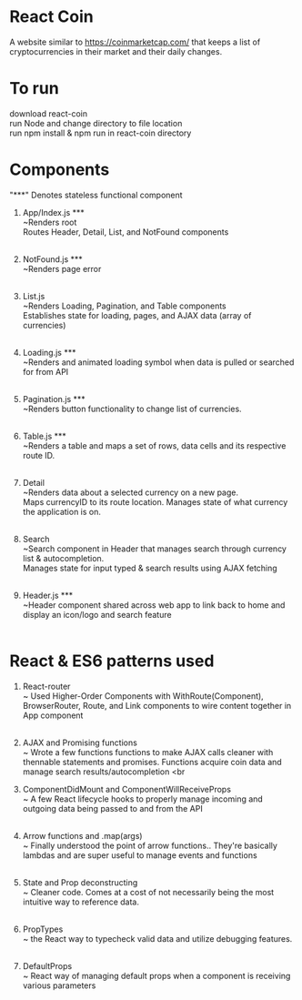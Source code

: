 
# React Coin
A website similar to https://coinmarketcap.com/ that keeps a list of cryptocurrencies in their market and their daily changes.
<br />
# To run
download react-coin
<br />
run Node and change directory to file location
<br />
run npm install & npm run in react-coin directory
<br />

# Components
"***" Denotes stateless functional component

1. App/Index.js *** <br />
~Renders root <br />
  Routes Header, Detail, List, and NotFound components
<br /><br />
2. NotFound.js *** <br />
~Renders page error <br /><br />

3. List.js <br />
~Renders Loading, Pagination, and Table components <br />
  Establishes state for loading, pages, and AJAX data (array of currencies) <br /><br />

4. Loading.js *** <br />
~Renders and animated loading symbol when data is pulled or searched for from API <br /><br />

5. Pagination.js *** <br />
~Renders button functionality to change list of currencies. <br /><br />

6. Table.js *** <br />
~Renders a table and maps a set of rows, data cells and its respective route ID. <br /><br />
 
7. Detail <br />
~Renders data about a selected currency on a new page. <br />
  Maps currencyID to its route location. Manages state of what currency the application is on. <br /><br />
 
8. Search <br />
~Search component in Header that manages search through currency list & autocompletion. <br />
  Manages state for input typed & search results using AJAX fetching <br /><br />
  
9. Header.js *** <br /> 
~Header component shared across web app to link back to home and display an icon/logo and search feature <br /><br />

# React & ES6 patterns used

1. React-router <br />
~ Used Higher-Order Components with WithRoute(Component), BrowserRouter, Route, and Link components to wire content together in App component <br /> <br />

2. AJAX and Promising functions <br />
~ Wrote a few functions functions to make AJAX calls cleaner with thennable statements and promises. Functions acquire coin data and manage search results/autocompletion <br <br />

3. ComponentDidMount and ComponentWillReceiveProps   <br />
~ A few React lifecycle hooks to properly manage incoming and outgoing data being passed to and from the API <br /><br />

4. Arrow functions and .map(args) <br />
~ Finally understood the point of arrow functions.. They're basically lambdas and are super useful to manage events and functions <br /><br />

5. State and Prop deconstructing <br />
~ Cleaner code. Comes at a cost of not necessarily being the most intuitive way to reference data.  <br /><br />

6. PropTypes <br /> 
~ the React way to typecheck valid data and utilize debugging features. <br /><br />

7. DefaultProps <br />
~ React way of managing default props when a component is receiving various parameters <br /><br />

